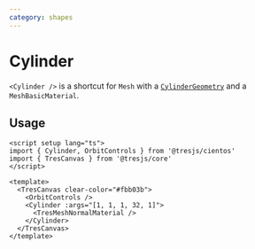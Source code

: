 ```yaml
---
category: shapes
---
```


# Cylinder <Badge type="warning" text="^4.0.0" />

`<Cylinder />` is a shortcut for `Mesh` with a [`CylinderGeometry`](https://threejs.org/docs/?q=cylinder#api/en/geometries/CylinderGeometry) and a `MeshBasicMaterial`.

## Usage

```vue demo
<script setup lang="ts">
import { Cylinder, OrbitControls } from '@tresjs/cientos'
import { TresCanvas } from '@tresjs/core'
</script>

<template>
  <TresCanvas clear-color="#fbb03b">
    <OrbitControls />
    <Cylinder :args="[1, 1, 1, 32, 1]">
      <TresMeshNormalMaterial />
    </Cylinder>
  </TresCanvas>
</template>
```
